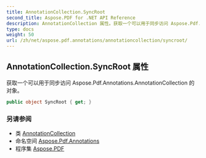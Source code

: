 ```yaml
---
title: AnnotationCollection.SyncRoot
second_title: Aspose.PDF for .NET API Reference
description: AnnotationCollection 属性。获取一个可以用于同步访问 Aspose.Pdf.Annotations.AnnotationCollection 的对象
type: docs
weight: 50
url: /zh/net/aspose.pdf.annotations/annotationcollection/syncroot/
---
```

## AnnotationCollection.SyncRoot 属性

获取一个可以用于同步访问 Aspose.Pdf.Annotations.AnnotationCollection 的对象。

```csharp
public object SyncRoot { get; }
```

### 另请参阅

* 类 [AnnotationCollection](../)
* 命名空间 [Aspose.Pdf.Annotations](../../../aspose.pdf.annotations/)
* 程序集 [Aspose.PDF](../../../)